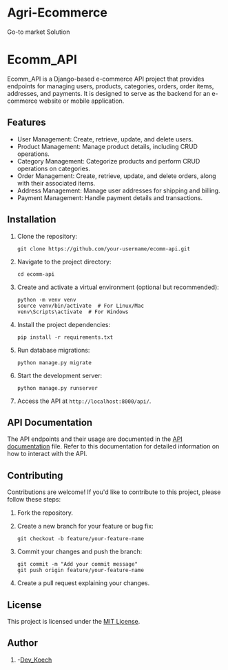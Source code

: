 # Agri-Ecommerce

Go-to market Solution 

# Ecomm_API

Ecomm_API is a Django-based e-commerce API project that provides endpoints for managing users, products, categories, orders, order items, addresses, and payments. It is designed to serve as the backend for an e-commerce website or mobile application.

## Features

- User Management: Create, retrieve, update, and delete users.
- Product Management: Manage product details, including CRUD operations.
- Category Management: Categorize products and perform CRUD operations on categories.
- Order Management: Create, retrieve, update, and delete orders, along with their associated items.
- Address Management: Manage user addresses for shipping and billing.
- Payment Management: Handle payment details and transactions.

## Installation

1. Clone the repository:

   ```shell
   git clone https://github.com/your-username/ecomm-api.git
   ```

2. Navigate to the project directory:

   ```shell
   cd ecomm-api
   ```

3. Create and activate a virtual environment (optional but recommended):

   ```shell
   python -m venv venv
   source venv/bin/activate  # For Linux/Mac
   venv\Scripts\activate  # For Windows
   ```

4. Install the project dependencies:

   ```shell
   pip install -r requirements.txt
   ```

5. Run database migrations:

   ```shell
   python manage.py migrate
   ```

6. Start the development server:

   ```shell
   python manage.py runserver
   ```

7. Access the API at `http://localhost:8000/api/`.

## API Documentation

The API endpoints and their usage are documented in the [API documentation](API_DOCUMENTATION.md) file. Refer to this documentation for detailed information on how to interact with the API.


## Contributing

Contributions are welcome! If you'd like to contribute to this project, please follow these steps:

1. Fork the repository.

2. Create a new branch for your feature or bug fix:

   ```shell
   git checkout -b feature/your-feature-name
   ```

3. Commit your changes and push the branch:

   ```shell
   git commit -m "Add your commit message"
   git push origin feature/your-feature-name
   ```

4. Create a pull request explaining your changes.

## License

This project is licensed under the [MIT License](LICENSE).
## Author
1. -[Dev_Koech](https://Sophinius-comp-os.github.io)
   
